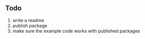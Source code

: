 
## Todo

1. write a readme
1. publish package
1. make sure the example code works with published packages
